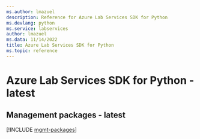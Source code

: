 ```yaml
---
ms.author: lmazuel
description: Reference for Azure Lab Services SDK for Python
ms.devlang: python
ms.service: labservices
author: lmazuel
ms.data: 11/14/2022
title: Azure Lab Services SDK for Python
ms.topic: reference
---
```

# Azure Lab Services SDK for Python - latest

## Management packages - latest
[!INCLUDE [mgmt-packages](lab-services-mgmt-index.md)]
